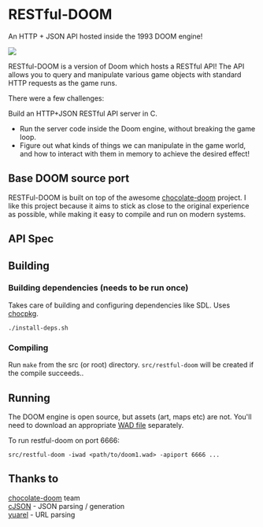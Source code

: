 # RESTful-DOOM

An HTTP + JSON API hosted inside the 1993 DOOM engine!

![](http://1amstudios.com/img/restful-doom/header.jpg)

RESTful-DOOM is a version of Doom which hosts a RESTful API! The API allows you to query and manipulate various game objects with standard HTTP requests as the game runs.

There were a few challenges:

Build an HTTP+JSON RESTful API server in C.
- Run the server code inside the Doom engine, without breaking the game loop.
- Figure out what kinds of things we can manipulate in the game world, and how to interact with them in memory to achieve the desired effect!

## Base DOOM source port
RESTFul-DOOM is built on top of the awesome [chocolate-doom](https://github.com/chocolate-doom/chocolate-doom) project. I like this project because it aims to stick as close to the original experience as possible, while making it easy to compile and run on modern systems.

## API Spec

## Building

### Building dependencies (needs to be run once)

Takes care of building and configuring dependencies like SDL. Uses [chocpkg](https://github.com/chocolate-doom/chocpkg).
```
./install-deps.sh
```

### Compiling

Run `make` from the src (or root) directory. `src/restful-doom` will be created if the compile succeeds..

## Running

The DOOM engine is open source, but assets (art, maps etc) are not. You'll need to download an appropriate [WAD file](https://en.wikipedia.org/wiki/Doom_WAD) separately.

To run restful-doom on port 6666:
```
src/restful-doom -iwad <path/to/doom1.wad> -apiport 6666 ...
```

## Thanks to
[chocolate-doom](https://github.com/chocolate-doom/chocolate-doom) team  
[cJSON](https://github.com/DaveGamble/cJSON) - JSON parsing / generation  
[yuarel](https://github.com/jacketizer/libyuarel/) - URL parsing  
